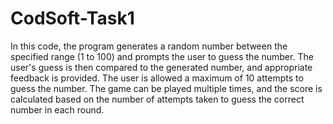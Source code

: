 # CodSoft-Task1
In this code, the program generates a random number between the specified range (1 to 100) and prompts the user to guess the number. 
The user's guess is then compared to the generated number, and appropriate feedback is provided.
The user is allowed a maximum of 10 attempts to guess the number. 
The game can be played multiple times, and the score is calculated based on the number of attempts taken to guess the correct number in each round.
